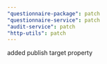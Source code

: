 ```yaml
---
"questionnaire-package": patch
"questionnaire-service": patch
"audit-service": patch
"http-utils": patch
---
```


added publish target property
